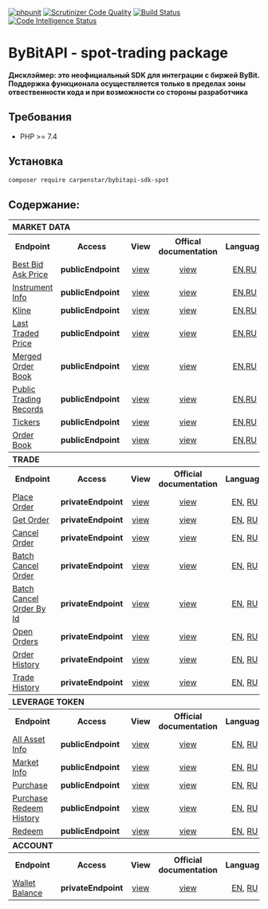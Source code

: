 [![phpunit](https://github.com/carpenstar/bybitapi-sdk-spot/actions/workflows/github-action.yml/badge.svg?branch=master)](https://github.com/carpenstar/bybitapi-sdk-spot/actions/workflows/github-action.yml/badge.svg?branch=master)
[![Scrutinizer Code Quality](https://scrutinizer-ci.com/g/carpenstar/bybitapi-sdk-spot/badges/quality-score.png?b=master)](https://scrutinizer-ci.com/g/carpenstar/bybitapi-sdk-spot/?branch=master)
[![Build Status](https://scrutinizer-ci.com/g/carpenstar/bybitapi-sdk-spot/badges/build.png?b=master)](https://scrutinizer-ci.com/g/carpenstar/bybitapi-sdk-spot/build-status/master)
[![Code Intelligence Status](https://scrutinizer-ci.com/g/carpenstar/bybitapi-sdk-spot/badges/code-intelligence.svg?b=master)](https://scrutinizer-ci.com/code-intelligence)
# ByBitAPI - spot-trading package

**Дисклэймер: это неофициальный SDK для интеграции с биржей ByBit.   
Поддержка функционала осуществляется только в пределах зоны отвественности кода и при возможности со стороны разработчика**


## Требования

- PHP >= 7.4

## Установка

```sh 
composer require carpenstar/bybitapi-sdk-spot
```

## Содержание:

<table>
  <tr>
    <th colspan="5" style="text-align: left; font-weight: bold">MARKET DATA</th>
  </tr>
  <tr>
    <th style="text-align: center; font-weight: bold">Endpoint</th>
    <th style="text-align: center; font-weight: bold">Access</th>
    <th style="text-align: center; font-weight: bold">View</th>
    <th style="text-align: center; font-weight: bold">Offical documentation</th>
    <th style="text-align: center; font-weight: bold">Language</th>
  </tr>
  <tr>
    <td>
      <a href="https://github.com/carpenstar/bybitapi-sdk-spot#market-data---best-bid-ask-price">Best Bid Ask Price</a>
    </td>
    <td><b>publicEndpoint</b></td>
    <td style="text-align: center" align="center"><a href="https://github.com/carpenstar/bybitapi-sdk-spot/tree/master/src/Spot/MarketData/BestBidAskPrice">view</a></td>
    <td style="text-align: center" align="center"><a href="https://bybit-exchange.github.io/docs/spot/public/bid-ask" target="_blank">view</a></td>
    <td style="text-align: center" align="center">
        <a href="https://github.com/carpenstar/bybitapi-sdk-spot/tree/master/src/Spot/MarketData/BestBidAskPrice/README.md">EN</a>,<a href="https://github.com/carpenstar/bybitapi-sdk-spot/tree/master/src/Spot/MarketData/BestBidAskPrice/README_ru.md">RU</a>
    </td>
  </tr>
  <tr>
    <td>
      <a href="https://github.com/carpenstar/bybitapi-sdk-spot#market-data---instrument-info">Instrument Info</a>
    </td>
    <td><b>publicEndpoint</b></td>
    <td style="text-align: center" align="center"><a href="https://github.com/carpenstar/bybitapi-sdk-spot/tree/master/src/Spot/MarketData/InstrumentInfo">view</a></td>
    <td style="text-align: center" align="center"><a href="https://bybit-exchange.github.io/docs/spot/public/instrument" target="_blank">view</a></td>
    <td style="text-align: center" align="center">
        <a href="https://github.com/carpenstar/bybitapi-sdk-spot/tree/master/src/Spot/MarketData/InstrumentInfo/README.md">EN</a>,<a href="https://github.com/carpenstar/bybitapi-sdk-spot/tree/master/src/Spot/MarketData/InstrumentInfo/README_ru.md">RU</a>
    </td>
  </tr>
  <tr>
    <td>
      <a href="https://github.com/carpenstar/bybitapi-sdk-spot#market-data---kline">Kline</a>
    </td>
    <td><b>publicEndpoint</b></td>
    <td style="text-align: center" align="center"><a href="https://github.com/carpenstar/bybitapi-sdk-spot/tree/master/src/Spot/MarketData/Kline">view</a></td>
    <td style="text-align: center" align="center"><a href="https://bybit-exchange.github.io/docs/spot/public/kline" target="_blank">view</a></td>
    <td style="text-align: center" align="center">
        <a href="https://github.com/carpenstar/bybitapi-sdk-spot/tree/master/src/Spot/MarketData/Kline/README.md">EN</a>,<a href="https://github.com/carpenstar/bybitapi-sdk-spot/tree/master/src/Spot/MarketData/Kline/README_ru.md">RU</a>
    </td>
  </tr>
  <tr>
    <td>
      <a href="https://github.com/carpenstar/bybitapi-sdk-spot#market-data---last-traded-price">Last Traded Price</a>
    </td>
    <td><b>publicEndpoint</b></td>
    <td style="text-align: center" align="center"><a href="https://github.com/carpenstar/bybitapi-sdk-spot/tree/master/src/Spot/MarketData/LastTradedPrice">view</a></td>
    <td style="text-align: center" align="center"><a href="https://bybit-exchange.github.io/docs/spot/public/last-price" target="_blank">view</a></td>
    <td style="text-align: center" align="center">
        <a href="https://github.com/carpenstar/bybitapi-sdk-spot/tree/master/src/Spot/MarketData/LastTradedPrice/README.md">EN</a>,<a href="https://github.com/carpenstar/bybitapi-sdk-spot/tree/master/src/Spot/MarketData/LastTradedPrice/README_ru.md">RU</a>
    </td>
  </tr>
  <tr>
    <td>
      <a href="https://github.com/carpenstar/bybitapi-sdk-spot#market-data---merged-order-book">Merged Order Book</a>
    </td>
    <td><b>publicEndpoint</b></td>
    <td style="text-align: center" align="center"><a href="https://github.com/carpenstar/bybitapi-sdk-spot/tree/master/src/Spot/MarketData/MergedOrderBook">view</a></td>
    <td style="text-align: center" align="center"><a href="https://bybit-exchange.github.io/docs/spot/public/merge-depth" target="_blank">view</a></td>
    <td style="text-align: center" align="center">
        <a href="https://github.com/carpenstar/bybitapi-sdk-spot/tree/master/src/Spot/MarketData/MergedOrderBook/README.md">EN</a>,<a href="https://github.com/carpenstar/bybitapi-sdk-spot/tree/master/src/Spot/MarketData/MergedOrderBook/README_ru.md">RU</a>
    </td>
  </tr>
  <tr>
    <td>
      <a href="https://github.com/carpenstar/bybitapi-sdk-spot#market-data---public-trading-records">Public Trading Records</a>
    </td>
    <td><b>publicEndpoint</b></td>
    <td style="text-align: center" align="center"><a href="https://github.com/carpenstar/bybitapi-sdk-spot/tree/master/src/Spot/MarketData/PublicTradingRecords">view</a></td>
    <td style="text-align: center" align="center"><a href="https://bybit-exchange.github.io/docs/spot/public/recent-trade" target="_blank">view</a></td>
    <td style="text-align: center" align="center">
        <a href="https://github.com/carpenstar/bybitapi-sdk-spot/tree/master/src/Spot/MarketData/PublicTradingRecords/README.md">EN</a>,<a href="https://github.com/carpenstar/bybitapi-sdk-spot/tree/master/src/Spot/MarketData/PublicTradingRecords/README_ru.md">RU</a>
    </td>
  </tr>
  <tr>
    <td>
      <a href="https://github.com/carpenstar/bybitapi-sdk-spot#market-data---tickers">Tickers</a>
    </td>
    <td><b>publicEndpoint</b></td>
    <td style="text-align: center" align="center"><a href="https://github.com/carpenstar/bybitapi-sdk-spot/tree/master/src/Spot/MarketData/Tickers">view</a></td>
    <td style="text-align: center" align="center"><a href="https://bybit-exchange.github.io/docs/spot/public/tickers" target="_blank">view</a></td>
    <td style="text-align: center" align="center">
        <a href="https://github.com/carpenstar/bybitapi-sdk-spot/tree/master/src/Spot/MarketData/Tickers/README.md">EN</a>,<a href="https://github.com/carpenstar/bybitapi-sdk-spot/tree/master/src/Spot/MarketData/Tickers/README_ru.md">RU</a>
    </td>
  </tr>
  <tr>
    <td>
      <a href="https://github.com/carpenstar/bybitapi-sdk-spot#market-data---order-book">Order Book</a>
    </td>
    <td><b>publicEndpoint</b></td>
    <td style="text-align: center" align="center"><a href="https://github.com/carpenstar/bybitapi-sdk-spot/tree/master/src/Spot/MarketData/OrderBook">view</a></td>
    <td style="text-align: center" align="center"><a href="https://bybit-exchange.github.io/docs/spot/public/depth" target="_blank">view</a></td>
    <td style="text-align: center" align="center">
        <a href="https://github.com/carpenstar/bybitapi-sdk-spot/tree/master/src/Spot/MarketData/OrderBook/README.md">EN</a>,<a href="https://github.com/carpenstar/bybitapi-sdk-spot/tree/master/src/Spot/MarketData/OrderBook/README_ru.md">RU</a>
    </td>
  </tr>

  <tr>
    <th colspan="5" style="text-align: left; font-weight: bold">TRADE</th>
  </tr>
  <tr>
    <th style="text-align: center; font-weight: bold">Endpoint</th>
    <th style="text-align: center; font-weight: bold">Access</th>
    <th style="text-align: center; font-weight: bold">View</th>
    <th style="text-align: center; font-weight: bold">Official documentation</th>
    <th style="text-align: center; font-weight: bold">Language</th>
  </tr>
  <tr>
    <td>
      <a href="https://github.com/carpenstar/bybitapi-sdk-spot#trade---place-order">Place Order</a>
    </td>
    <td><b>privateEndpoint</b></td>
    <td style="text-align: center" align="center"><a href="https://github.com/carpenstar/bybitapi-sdk-spot/tree/master/src/Spot/Trade/PlaceOrder">view</a></td>
    <td style="text-align: center" align="center"><a href="https://bybit-exchange.github.io/docs/spot/trade/place-order" target="_blank">view</a></td>
    <td style="text-align: center" align="center">
        <a href="">EN</a>,
        <a href="">RU</a>
    </td>
  </tr>
  <tr>
    <td>
      <a href="https://github.com/carpenstar/bybitapi-sdk-spot#trade---get-order">Get Order</a>
    </td>
    <td><b>privateEndpoint</b></td>
    <td style="text-align: center" align="center"><a href="https://github.com/carpenstar/bybitapi-sdk-spot/tree/master/src/Spot/Trade/GetOrder">view</a></td>
    <td style="text-align: center" align="center"><a href="https://bybit-exchange.github.io/docs/spot/trade/get-order" target="_blank">view</a></td>
    <td style="text-align: center" align="center">
        <a href="">EN</a>,
        <a href="">RU</a>
    </td>
  </tr>
  <tr>
    <td>
      <a href="https://github.com/carpenstar/bybitapi-sdk-spot#trade---cancel-order">Cancel Order</a>
    </td>
    <td><b>privateEndpoint</b></td>
    <td style="text-align: center" align="center"><a href="https://github.com/carpenstar/bybitapi-sdk-spot/tree/master/src/Spot/Trade/CancelOrder">view</a></td>
    <td style="text-align: center" align="center"><a href="https://bybit-exchange.github.io/docs/spot/trade/cancel" target="_blank">view</a></td>
    <td style="text-align: center" align="center">
        <a href="">EN</a>,
        <a href="">RU</a>
    </td>
  </tr>
  <tr>
    <td>
      <a href="">Batch Cancel Order</a>
    </td>
    <td><b>privateEndpoint</b></td>
    <td style="text-align: center" align="center"><a href="https://github.com/carpenstar/bybitapi-sdk-spot/tree/master/src/Spot/Trade/BatchCancelOrder">view</a></td>
    <td style="text-align: center" align="center"><a href="https://bybit-exchange.github.io/docs/spot/trade/batch-cancel" target="_blank">view</a></td>
    <td style="text-align: center" align="center">
        <a href="">EN</a>,
        <a href="">RU</a>
    </td>
  </tr>
  <tr>
    <td>
      <a href="">Batch Cancel Order By Id</a>
    </td>
    <td><b>privateEndpoint</b></td>
    <td style="text-align: center" align="center"><a href="https://github.com/carpenstar/bybitapi-sdk-spot/tree/master/src/Spot/Trade/BatchCancelOrderById">view</a></td>
    <td style="text-align: center" align="center"><a href="https://bybit-exchange.github.io/docs/spot/trade/cancel-by-id" target="_blank">view</a></td>
    <td style="text-align: center" align="center">
        <a href="">EN</a>,
        <a href="">RU</a>
    </td>
  </tr>
  <tr>
    <td>
      <a href="">Open Orders</a>
    </td>
    <td><b>privateEndpoint</b></td>
    <td style="text-align: center" align="center"><a href="https://github.com/carpenstar/bybitapi-sdk-spot/tree/master/src/Spot/Trade/OpenOrders">view</a></td>
    <td style="text-align: center" align="center"><a href="https://bybit-exchange.github.io/docs/spot/trade/open-order" target="_blank">view</a></td>
    <td style="text-align: center" align="center">
        <a href="">EN</a>,
        <a href="">RU</a>
    </td>
  </tr>
  <tr>
    <td>
      <a href="">Order History</a>
    </td>
    <td><b>privateEndpoint</b></td>
    <td style="text-align: center" align="center"><a href="https://github.com/carpenstar/bybitapi-sdk-spot/tree/master/src/Spot/Trade/OrderHistory">view</a></td>
    <td style="text-align: center" align="center"><a href="https://bybit-exchange.github.io/docs/spot/trade/order-history" target="_blank">view</a></td>
    <td style="text-align: center" align="center">
        <a href="">EN</a>,
        <a href="">RU</a>
    </td>
  </tr>
  <tr>
    <td>
      <a href="">Trade History</a>
    </td>
    <td><b>privateEndpoint</b></td>
    <td style="text-align: center" align="center"><a href="https://github.com/carpenstar/bybitapi-sdk-spot/tree/master/src/Spot/Trade/TradeHistory">view</a></td>
    <td style="text-align: center" align="center"><a href="https://bybit-exchange.github.io/docs/spot/trade/my-trades" target="_blank">view</a></td>
    <td style="text-align: center" align="center">
        <a href="">EN</a>,
        <a href="">RU</a>
    </td>
  </tr>

  <tr>
    <th colspan="5" style="text-align: left; font-weight: bold">LEVERAGE TOKEN</th>
  </tr>
  <tr>
    <th style="text-align: center; font-weight: bold">Endpoint</th>
    <th style="text-align: center; font-weight: bold">Access</th>
    <th style="text-align: center; font-weight: bold">View</th>
    <th style="text-align: center; font-weight: bold">Official documentation</th>
    <th style="text-align: center; font-weight: bold">Language</th>
  </tr>
  <tr>
    <td>
      <a href="">All Asset Info</a>
    </td>
    <td><b>publicEndpoint</b></td>
    <td style="text-align: center" align="center"><a href="https://github.com/carpenstar/bybitapi-sdk-spot/tree/master/src/Spot/LeverageToken/AllAssetInfo">view</a></td>
    <td style="text-align: center" align="center"><a href="https://bybit-exchange.github.io/docs/spot/etp/asset-info" target="_blank">view</a></td>
    <td style="text-align: center" align="center">
        <a href="">EN</a>,
        <a href="">RU</a>
    </td>
  </tr>
  <tr>
    <td>
      <a href="">Market Info</a>
    </td>
    <td><b>publicEndpoint</b></td>
    <td style="text-align: center" align="center"><a href="https://github.com/carpenstar/bybitapi-sdk-spot/tree/master/src/Spot/LeverageToken/MarketInfo">view</a></td>
    <td style="text-align: center" align="center"><a href="https://bybit-exchange.github.io/docs/spot/etp/market-info" target="_blank">view</a></td>
    <td style="text-align: center" align="center">
        <a href="">EN</a>,
        <a href="">RU</a>
    </td>
  </tr>
  <tr>
    <td>
      <a href="">Purchase</a>
    </td>
    <td><b>publicEndpoint</b></td>
    <td style="text-align: center" align="center"><a href="https://github.com/carpenstar/bybitapi-sdk-spot/tree/master/src/Spot/LeverageToken/Purchase">view</a></td>
    <td style="text-align: center" align="center"><a href="https://bybit-exchange.github.io/docs/spot/etp/purchase" target="_blank">view</a></td>
    <td style="text-align: center" align="center">
        <a href="">EN</a>,
        <a href="">RU</a>
    </td>
  </tr>
  <tr>
    <td>
      <a href="">Purchase Redeem History</a>
    </td>
    <td><b>publicEndpoint</b></td>
    <td style="text-align: center" align="center"><a href="https://github.com/carpenstar/bybitapi-sdk-spot/tree/master/src/Spot/LeverageToken/PurchaseRedeemHistory">view</a></td>
    <td style="text-align: center" align="center"><a href="https://bybit-exchange.github.io/docs/spot/etp/order-history" target="_blank">view</a></td>
    <td style="text-align: center" align="center">
        <a href="">EN</a>,
        <a href="">RU</a>
    </td>
  </tr>
  <tr>
    <td>
      <a href="">Redeem</a>
    </td>
    <td><b>publicEndpoint</b></td>
    <td style="text-align: center" align="center"><a href="https://github.com/carpenstar/bybitapi-sdk-spot/tree/master/src/Spot/LeverageToken/Redeem">view</a></td>
    <td style="text-align: center" align="center"><a href="https://bybit-exchange.github.io/docs/spot/etp/redeem" target="_blank">view</a></td>
    <td style="text-align: center" align="center">
        <a href="">EN</a>,
        <a href="">RU</a>
    </td>
  </tr>
  <tr>
    <th colspan="5" style="text-align: left; font-weight: bold">ACCOUNT</th>
  </tr>
  <tr>
    <th style="text-align: center; font-weight: bold">Endpoint</th>
    <th style="text-align: center; font-weight: bold">Access</th>
    <th style="text-align: center; font-weight: bold">View</th>
    <th style="text-align: center; font-weight: bold">Official documentation</th>
    <th style="text-align: center; font-weight: bold">Language</th>
  </tr>
  <tr>
    <td>
      <a href="">Wallet Balance</a>
    </td>
    <td><b>privateEndpoint</b></td>
    <td style="text-align: center" align="center"><a href="https://github.com/carpenstar/bybitapi-sdk-spot/tree/master/src/Spot/Account/WalletBalance">view</a></td>
    <td style="text-align: center" align="center"><a href="https://bybit-exchange.github.io/docs/spot/wallet" target="_blank">view</a></td>
    <td style="text-align: center" align="center">
        <a href="">EN</a>,
        <a href="">RU</a>
    </td>
  </tr>
</table>